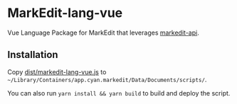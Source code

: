 # MarkEdit-lang-vue

Vue Language Package for MarkEdit that leverages [markedit-api](https://github.com/MarkEdit-app/MarkEdit-api).

## Installation

Copy [dist/markedit-lang-vue.js](dist/markedit-lang-vue.js) to `~/Library/Containers/app.cyan.markedit/Data/Documents/scripts/`.

You can also run `yarn install && yarn build` to build and deploy the script.
